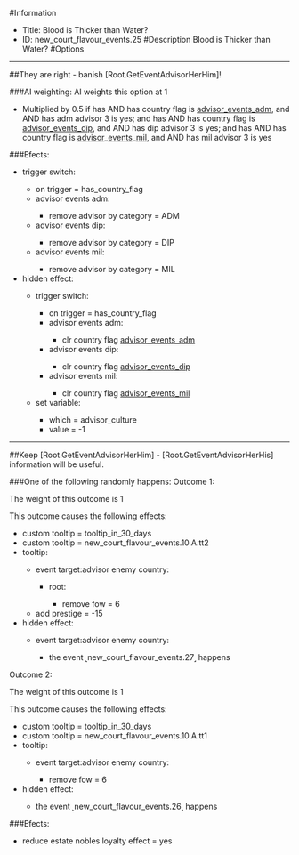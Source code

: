 #Information
 - Title: Blood is Thicker than Water?
 - ID: new_court_flavour_events.25
#Description
Blood is Thicker than Water?
#Options

___
##They are right - banish [Root.GetEventAdvisorHerHim]!

###AI weighting:
AI weights this option at 1
 - Multiplied by 0.5 if has AND has country flag is [advisor_events_adm](../flags/advisor_events_adm.md), and AND has adm advisor 3 is yes; and has AND has country flag is [advisor_events_dip](../flags/advisor_events_dip.md), and AND has dip advisor 3 is yes; and has AND has country flag is [advisor_events_mil](../flags/advisor_events_mil.md), and AND has mil advisor 3 is yes


###Efects:<ul><li>trigger switch:</li><ul><li>on trigger = has_country_flag</li><li>advisor events adm:</li><ul><li>remove advisor by category = ADM</li></ul><li>advisor events dip:</li><ul><li>remove advisor by category = DIP</li></ul><li>advisor events mil:</li><ul><li>remove advisor by category = MIL</li></ul></ul><li>hidden effect:</li><ul><li>trigger switch:</li><ul><li>on trigger = has_country_flag</li><li>advisor events adm:</li><ul><li>clr country flag [advisor_events_adm](../flags/advisor_events_adm.md)</li></ul><li>advisor events dip:</li><ul><li>clr country flag [advisor_events_dip](../flags/advisor_events_dip.md)</li></ul><li>advisor events mil:</li><ul><li>clr country flag [advisor_events_mil](../flags/advisor_events_mil.md)</li></ul></ul><li>set variable:</li><ul><li>which = advisor_culture</li><li>value = -1</li></ul></ul></ul>

___
##Keep [Root.GetEventAdvisorHerHim] - [Root.GetEventAdvisorHerHis] information will be useful.

###One of the following randomly happens:
Outcome 1:

The weight of this outcome is 1

This outcome causes the following effects:<ul><li>custom tooltip = tooltip_in_30_days</li><li>custom tooltip = new_court_flavour_events.10.A.tt2</li><li>tooltip:</li><ul><li>event target:advisor enemy country:</li><ul><li>root:</li><ul><li>remove fow = 6</li></ul></ul><li>add prestige = -15</li></ul><li>hidden effect:</li><ul><li>event target:advisor enemy country:</li><ul><li>the event ˻new_court_flavour_events.27˼ happens</li></ul></ul></ul>
Outcome 2:

The weight of this outcome is 1

This outcome causes the following effects:<ul><li>custom tooltip = tooltip_in_30_days</li><li>custom tooltip = new_court_flavour_events.10.A.tt1</li><li>tooltip:</li><ul><li>event target:advisor enemy country:</li><ul><li>remove fow = 6</li></ul></ul><li>hidden effect:</li><ul><li>the event ˻new_court_flavour_events.26˼ happens</li></ul></ul>

###Efects:<ul><li>reduce estate nobles loyalty effect = yes</li></ul>
